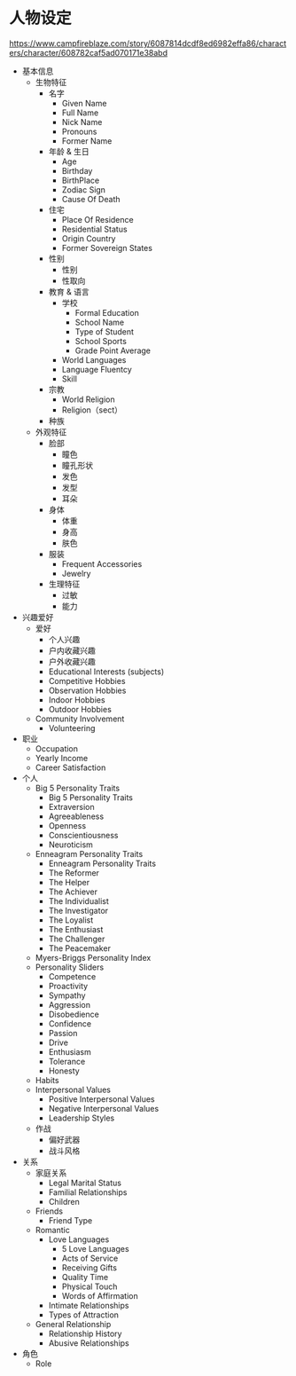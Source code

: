 # 人物设定

https://www.campfireblaze.com/story/6087814dcdf8ed6982effa86/characters/character/608782caf5ad070171e38abd

* 基本信息
  * 生物特征
    * 名字
      * Given Name 
      *  Full Name
      * Nick Name
      * Pronouns
      * Former Name
    * 年龄 & 生日
      * Age
      * Birthday
      * BirthPlace
      * Zodiac Sign
      * Cause Of Death
    * 住宅
      * Place Of Residence
      * Residential Status
      * Origin Country
      * Former Sovereign States
    * 性别
      * 性别
      * 性取向
    * 教育 & 语言
      * 学校
        * Formal Education
        * School Name
        * Type of Student
        * School Sports
        * Grade Point Average
      * World Languages
      * Language Fluentcy 
      * Skill
    * 宗教
      * World Religion
      * Religion（sect）
    * 种族
  * 外观特征
    * 脸部
      * 瞳色
      * 瞳孔形状
      * 发色
      * 发型
      * 耳朵
    * 身体
      * 体重
      * 身高
      * 肤色
    * 服装
      * Frequent Accessories
      * Jewelry
    * 生理特征
      * 过敏
      * 能力
* 兴趣爱好
  * 爱好
    * 个人兴趣
    * 户内收藏兴趣
    * 户外收藏兴趣
    * Educational Interests (subjects)
    * Competitive Hobbies
    * Observation Hobbies
    * Indoor Hobbies
    * Outdoor Hobbies
  * Community Involvement
    * Volunteering
* 职业
  * Occupation
  * Yearly Income
  * Career Satisfaction
* 个人
  * Big 5 Personality Traits
    * Big 5 Personality Traits
    * Extraversion
    * Agreeableness
    * Openness
    * Conscientiousness
    * Neuroticism
  * Enneagram Personality Traits
    * Enneagram Personality Traits
    * The Reformer
    * The Helper
    * The Achiever
    * The Individualist
    * The Investigator
    * The Loyalist
    * The Enthusiast
    * The Challenger
    * The Peacemaker
  * Myers-Briggs Personality Index
  * Personality Sliders
    * Competence
    * Proactivity
    * Sympathy
    * Aggression
    * Disobedience
    * Confidence
    * Passion
    * Drive
    * Enthusiasm
    * Tolerance
    * Honesty
  * Habits
  * Interpersonal Values
    * Positive Interpersonal Values
    * Negative Interpersonal Values
    * Leadership Styles
  * 作战
    * 偏好武器
    * 战斗风格
* 关系
  * 家庭关系
    * Legal Marital Status
    * Familial Relationships
    * Children
  * Friends
    * Friend Type
  * Romantic
    * Love Languages
      * 5 Love Languages
      * Acts of Service
      * Receiving Gifts
      * Quality Time
      * Physical Touch
      * Words of Affirmation
    * Intimate Relationships
    * Types of Attraction
  * General Relationship
    * Relationship History
    * Abusive Relationships
* 角色
  * Role